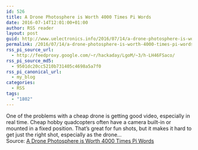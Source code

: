 ```yaml
---
id: 526
title: A Drone Photosphere is Worth 4000 Times Pi Words
date: 2016-07-14T12:01:00+01:00
author: RSS reader
layout: post
guid: http://www.uelectronics.info/2016/07/14/a-drone-photosphere-is-worth-4000-times-pi-words/
permalink: /2016/07/14/a-drone-photosphere-is-worth-4000-times-pi-words/
rss_pi_source_url:
  - http://feedproxy.google.com/~r/hackaday/LgoM/~3/h-LH46FSaco/
rss_pi_source_md5:
  - 9501dc20cc5210b731405c4698a5a7f0
rss_pi_canonical_url:
  - my_blog
categories:
  - RSS
tags:
  - "1802"
---
```

One of the problems with a cheap drone is getting good video, especially in real time. Cheap hobby quadcopters often have a camera built-in or mounted in a fixed position. That’s great for fun shots, but it makes it hard to get just the right shot, especially as the drone…&#013;  
Source: <a href="http://feedproxy.google.com/~r/hackaday/LgoM/~3/h-LH46FSaco/" target="_blank">A Drone Photosphere is Worth 4000 Times Pi Words</a>